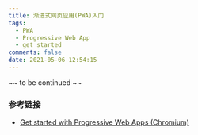 ```yaml
---
title: 渐进式网页应用(PWA)入门
tags:
  - PWA
  - Progressive Web App
  - get started
comments: false
date: 2021-05-06 12:54:15
---
```


~~ to be continued ~~

### 参考链接

- [Get started with Progressive Web Apps (Chromium)](https://docs.microsoft.com/en-us/microsoft-edge/progressive-web-apps-chromium/get-started)